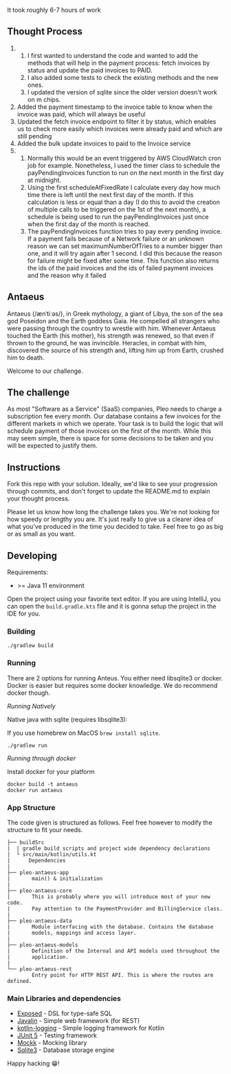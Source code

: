 It took roughly 6-7 hours of work 

## Thought Process
1) 1) I first wanted to understand the code and wanted to add the methods that will help in the payment process: fetch
      invoices by status and update the paid invoices to PAID.
   2) I also added some tests to check the existing methods and the new ones.
   3) I updated the version of sqlite since the older version doesn't work on m chips.
2) Added the payment timestamp to the invoice table to know when the invoice was paid, which will always be useful
3) Updated the fetch invoice endpoint to filter it by status, which enables us to check more easily which invoices were
   already paid and which are still pending
4) Added the bulk update invoices to paid to the Invoice service
5) 1) Normally this would be an event triggered by AWS CloudWatch cron job for example. Nonetheless, I used the timer
      class to schedule the payPendingInvoices function to run on the next month in the first day at midnight.
   2) Using the first scheduleAtFixedRate I calculate every day how much time there is left until the next first day of
         the month. If this calculation is less or equal than a day (I do this to avoid the creation of multiple calls to
         be triggered on the 1st of the next month), a schedule is being used to run the payPendingInvoices just once when
         the first day of the month is reached.
   3) The payPendingInvoices function tries to pay every pending invoice. If a payment fails because of a Network failure
      or an unknown reason we can set maximumNumberOfTries to a number bigger than one, and it will try again after 1
      second. I did this because the reason for failure might be fixed after some time. This function also returns the
      ids of the paid invoices and the ids of failed payment invoices and the reason why it failed

## Antaeus

Antaeus (/ænˈtiːəs/), in Greek mythology, a giant of Libya, the son of the sea god Poseidon and the Earth goddess Gaia. He compelled all strangers who were passing through the country to wrestle with him. Whenever Antaeus touched the Earth (his mother), his strength was renewed, so that even if thrown to the ground, he was invincible. Heracles, in combat with him, discovered the source of his strength and, lifting him up from Earth, crushed him to death.

Welcome to our challenge.

## The challenge

As most "Software as a Service" (SaaS) companies, Pleo needs to charge a subscription fee every month. Our database contains a few invoices for the different markets in which we operate. Your task is to build the logic that will schedule payment of those invoices on the first of the month. While this may seem simple, there is space for some decisions to be taken and you will be expected to justify them.

## Instructions

Fork this repo with your solution. Ideally, we'd like to see your progression through commits, and don't forget to update the README.md to explain your thought process.

Please let us know how long the challenge takes you. We're not looking for how speedy or lengthy you are. It's just really to give us a clearer idea of what you've produced in the time you decided to take. Feel free to go as big or as small as you want.

## Developing

Requirements:
- \>= Java 11 environment

Open the project using your favorite text editor. If you are using IntelliJ, you can open the `build.gradle.kts` file and it is gonna setup the project in the IDE for you.

### Building

```
./gradlew build
```

### Running

There are 2 options for running Anteus. You either need libsqlite3 or docker. Docker is easier but requires some docker knowledge. We do recommend docker though.

*Running Natively*

Native java with sqlite (requires libsqlite3):

If you use homebrew on MacOS `brew install sqlite`.

```
./gradlew run
```

*Running through docker*

Install docker for your platform

```
docker build -t antaeus
docker run antaeus
```

### App Structure
The code given is structured as follows. Feel free however to modify the structure to fit your needs.
```
├── buildSrc
|  | gradle build scripts and project wide dependency declarations
|  └ src/main/kotlin/utils.kt 
|      Dependencies
|
├── pleo-antaeus-app
|       main() & initialization
|
├── pleo-antaeus-core
|       This is probably where you will introduce most of your new code.
|       Pay attention to the PaymentProvider and BillingService class.
|
├── pleo-antaeus-data
|       Module interfacing with the database. Contains the database 
|       models, mappings and access layer.
|
├── pleo-antaeus-models
|       Definition of the Internal and API models used throughout the
|       application.
|
└── pleo-antaeus-rest
        Entry point for HTTP REST API. This is where the routes are defined.
```

### Main Libraries and dependencies
* [Exposed](https://github.com/JetBrains/Exposed) - DSL for type-safe SQL
* [Javalin](https://javalin.io/) - Simple web framework (for REST)
* [kotlin-logging](https://github.com/MicroUtils/kotlin-logging) - Simple logging framework for Kotlin
* [JUnit 5](https://junit.org/junit5/) - Testing framework
* [Mockk](https://mockk.io/) - Mocking library
* [Sqlite3](https://sqlite.org/index.html) - Database storage engine

Happy hacking 😁!
